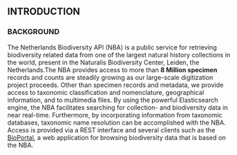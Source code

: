 ## INTRODUCTION

### BACKGROUND
The Netherlands Biodiversity API (NBA) is a public service for retrieving biodiversity related data from one of the largest natural history collections in the world, present in the Naturalis Biodiversity Center, Leiden, the Netherlands.The NBA provides access to more than **8 Million specimen** records and counts are steadily growing as our large-scale digitization project proceeds. Other than specimen records and metadata, we provide access to taxonomic classification and nomenclature, geographical information, and to multimedia files. By using the powerful Elasticsearch engine, the NBA facilitates searching for collection- and biodiversity data in near real-time. Furthermore, by incorporating information from taxonomic databases, taxonomic name resolution can be accomplished with the NBA. Access is provided via a REST interface and several clients such as the [BioPortal](http://bioportal.naturalis.nl/), a web application for browsing biodiversity data that is based on the NBA.
	
